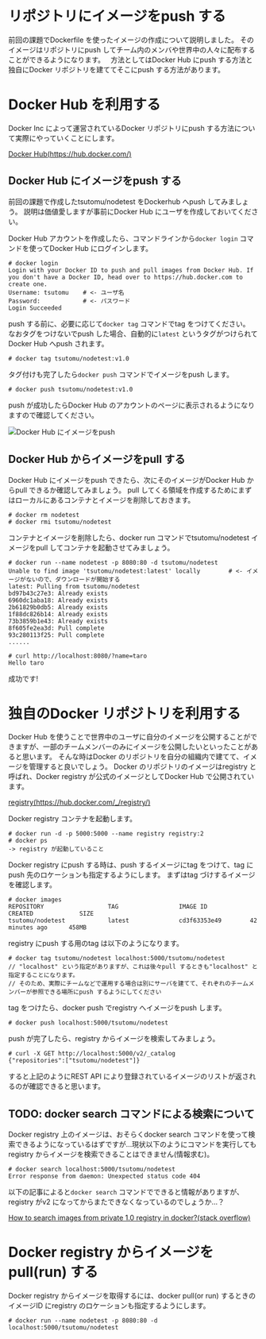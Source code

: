 # リポジトリにイメージをpush する
前回の課題でDockerfile を使ったイメージの作成について説明しました。
そのイメージはリポジトリにpush してチーム内のメンバや世界中の人々に配布することができるようになります。  
方法としてはDocker Hub にpush する方法と独自にDocker リポジトリを建ててそこにpush する方法があります。

# Docker Hub を利用する
Docker Inc によって運営されているDocker リポジトリにpush する方法について実際にやっていくことにします。  

[Docker Hub(https://hub.docker.com/)](https://hub.docker.com/ "Docker Hub")  

## Docker Hub にイメージをpush する
前回の課題で作成したtsutomu/nodetest をDockerhub へpush してみましょう。
説明は価値愛しますが事前にDocker Hub にユーザを作成しておいてください。  
  
Docker Hub アカウントを作成したら、コマンドラインから`docker login` コマンドを使ってDocker Hub にログインします。

```
# docker login
Login with your Docker ID to push and pull images from Docker Hub. If you don't have a Docker ID, head over to https://hub.docker.com to create one.
Username: tsutomu    # <- ユーザ名
Password:            # <- パスワード
Login Succeeded
```

push する前に、必要に応じて`docker tag` コマンドでtag をつけてください。
なおタグをつけないでpush した場合、自動的に`latest` というタグがつけられてDocker Hub へpush されます。

```
# docker tag tsutomu/nodetest:v1.0
```

タグ付けも完了したら`docker push` コマンドでイメージをpush します。

```
# docker push tsutomu/nodetest:v1.0
```

push が成功したらDocker Hub のアカウントのページに表示されるようになりますので確認してください。

![Docker Hub にイメージをpush](https://github.com/TsutomuNakamura/KensyuForDocker/wiki/FirstContainer/img/FirstContainer_0001.png)

## Docker Hub からイメージをpull する
Docker Hub にイメージをpush できたら、次にそのイメージがDocker Hub からpull できるか確認してみましょう。
pull してくる領域を作成するためにまずはローカルにあるコンテナとイメージを削除しておきます。

```
# docker rm nodetest
# docker rmi tsutomu/nodetest
```

コンテナとイメージを削除したら、docker run コマンドでtsutomu/nodetest イメージをpull してコンテナを起動させてみましょう。

```
# docker run --name nodetest -p 8080:80 -d tsutomu/nodetest
Unable to find image 'tsutomu/nodetest:latest' locally        # <- イメージがないので、ダウンロードが開始する
latest: Pulling from tsutomu/nodetest
bd97b43c27e3: Already exists 
6960dc1aba18: Already exists 
2b61829b0db5: Already exists 
1f88dc826b14: Already exists 
73b3859b1e43: Already exists 
8f605fe2ea3d: Pull complete 
93c280113f25: Pull complete 
......

# curl http://localhost:8080/?name=taro
Hello taro
```

成功です!

# 独自のDocker リポジトリを利用する
Docker Hub を使うことで世界中のユーザに自分のイメージを公開することができますが、一部のチームメンバーのみにイメージを公開したいといったことがあると思います。
そんな時はDocker のリポジトリを自分の組織内で建てて、イメージを管理すると良いでしょう。
Docker のリポジトリのイメージはregistry と呼ばれ、Docker registry が公式のイメージとしてDocker Hub で公開されています。
  
[registry(https://hub.docker.com/_/registry/)](https://hub.docker.com/_/registry/ "registry")  

Docker registry コンテナを起動します。

```
# docker run -d -p 5000:5000 --name registry registry:2
# docker ps
-> registry が起動していること
```

Docker registry にpush する時は、push するイメージにtag をつけて、tag にpush 先のロケーションも指定するようにします。
まずはtag づけするイメージを確認します。

```
# docker images
REPOSITORY                  TAG                 IMAGE ID            CREATED             SIZE
tsutomu/nodetest            latest              cd3f63353e49        42 minutes ago      458MB
```

registry にpush する用のtag は以下のようになります。

```
# docker tag tsutomu/nodetest localhost:5000/tsutomu/nodetest
// "localhost" という指定がありますが、これは後々pull するときも"localhost" と指定することになります。
// そのため、実際にチームなどで運用する場合は別にサーバを建てて、それぞれのチームメンバーが参照できる場所にpush するようにしてください
```

tag をつけたら、docker push でregistry へイメージをpush します。

```
# docker push localhost:5000/tsutomu/nodetest
```

push が完了したら、registry からイメージを検索してみましょう。

```
# curl -X GET http://localhost:5000/v2/_catalog
{"repositories":["tsutomu/nodetest"]}
```

すると上記のようにREST API により登録されているイメージのリストが返されるのが確認できると思います。

## TODO: docker search コマンドによる検索について
Docker registry 上のイメージは、おそらくdocker search コマンドを使って検索できるようになっているはずですが…現状以下のようにコマンドを実行してもregistry からイメージを検索できることはできません(情報求む)。

```
# docker search localhost:5000/tsutomu/nodetest
Error response from daemon: Unexpected status code 404
```

以下の記事によると`docker search` コマンドでできると情報がありますが、registry がv2 になってからまたできなくなっているのでしょうか…？

[How to search images from private 1.0 registry in docker?(stack overflow)](https://stackoverflow.com/questions/23733678/how-to-search-images-from-private-1-0-registry-in-docker "How to search images from private 1.0 registry in docker?(stack overflow)")  

# Docker registry からイメージをpull(run) する
Docker registry からイメージを取得するには、docker pull(or run) するときのイメージID にregistry のロケーションも指定するようにします。

```
# docker run --name nodetest -p 8080:80 -d localhost:5000/tsutomu/nodetest
```
